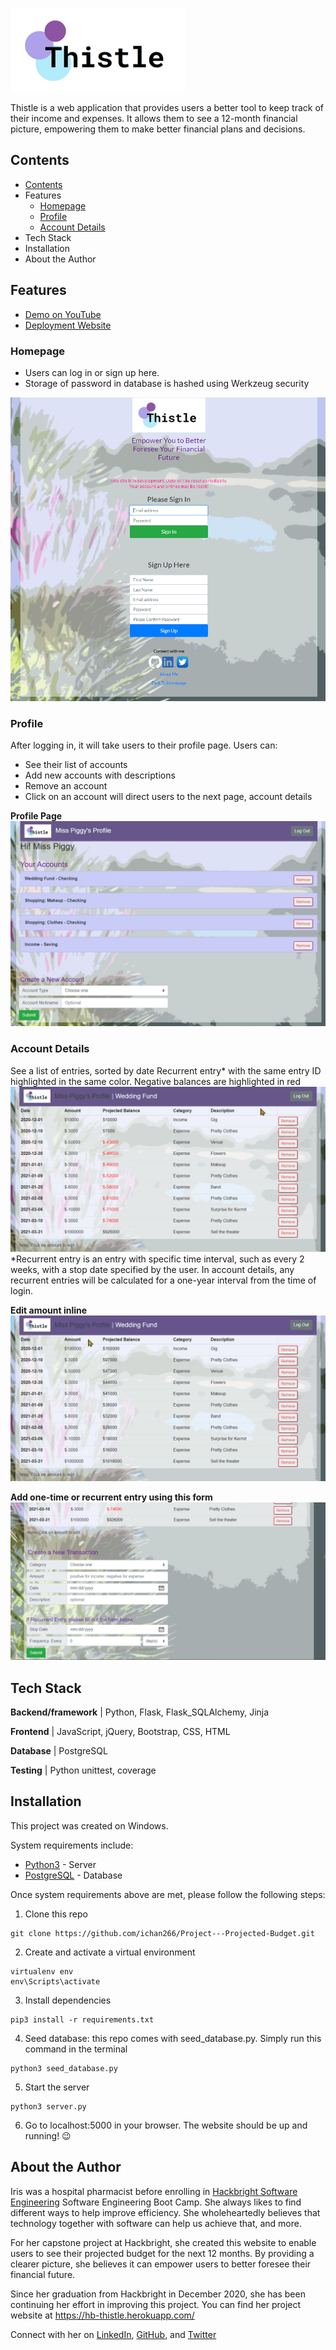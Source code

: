 ![alt text][logo]

[logo]: static/ThistleLogo.png

Thistle is a web application that provides users a better tool to keep track of their income and expenses. It allows them to see a 12-month financial picture, empowering them to make better financial plans and decisions.

## Contents

- [Contents](#contents)
- [<a name="features"></a>Features](#features)
  - [Homepage](#homepage)
  - [Profile](#profile)
  - [Account Details](#account-details)
- [<a name="tech-stack"></a>Tech Stack](#tech-stack)
- [<a name="installation"></a>Installation](#installation)
- [<a name="about-author"></a>About the Author](#about-the-author)

## <a name="features"></a>Features

- [Demo on YouTube](https://www.youtube.com/watch?v=G3zVo_hxHpk)
- [Deployment Website](https://hb-thistle.herokuapp.com/)

### Homepage

- Users can log in or sign up here.
- Storage of password in database is hashed using Werkzeug security

![Thistle Homepage](/static/homepage.png)

### Profile

After logging in, it will take users to their profile page. Users can:

- See their list of accounts
- Add new accounts with descriptions
- Remove an account
- Click on an account will direct users to the next page, account details

**Profile Page**
![Profile Page](/static/profile_page.png)

### Account Details

See a list of entries, sorted by date
Recurrent entry* with the same entry ID highlighted in the same color. Negative balances are highlighted in red
![Highlight recurrent entry](/static/recurrent_entry_highlight.gif)
*Recurrent entry is an entry with specific time interval, such as every 2 weeks, with a stop date specified by the user. In account details, any recurrent entries will be calculated for a one-year interval from the time of login.

**Edit amount inline**
![Edit amount](/static/edit_amount.gif)

**Add one-time or recurrent entry using this form**
![Create new entry](/static/create_new_transaction.png)

## <a name="tech-stack"></a>Tech Stack

**Backend/framework** | Python, Flask, Flask_SQLAlchemy, Jinja

**Frontend** | JavaScript, jQuery, Bootstrap, CSS, HTML

**Database** | PostgreSQL

**Testing** | Python unittest, coverage

## <a name="installation"></a>Installation

This project was created on Windows.

System requirements include:

- [Python3](https://www.python.org/downloads/) - Server
- [PostgreSQL](https://www.postgresql.org/download/) - Database

Once system requirements above are met, please follow the following steps:

1. Clone this repo

```
git clone https://github.com/ichan266/Project---Projected-Budget.git
```

2. Create and activate a virtual environment

```
virtualenv env
env\Scripts\activate
```

3. Install dependencies

```
pip3 install -r requirements.txt
```

4. Seed database: this repo comes with seed_database.py. Simply run this command in the terminal

```
python3 seed_database.py
```

5. Start the server

```
python3 server.py
```

6. Go to localhost:5000 in your browser. The website should be up and running! :wink:

## <a name="about-author"></a>About the Author

Iris was a hospital pharmacist before enrolling in [Hackbright Software Engineering](https://hackbrightacademy.com/) Software Engineering Boot Camp. She always likes to find different ways to help improve efficiency. She wholeheartedly believes that technology together with software can help us achieve that, and more.

For her capstone project at Hackbright, she created this website to enable users to see their projected budget for the next 12 months. By providing a clearer picture, she believes it can empower users to better foresee their financial future.

Since her graduation from Hackbright in December 2020, she has been continuing her effort in improving this project. You can find her project website at https://hb-thistle.herokuapp.com/

Connect with her on [LinkedIn](https://www.linkedin.com/in/iris-kuhn/), [GitHub](https://github.com/ichan266/), and [Twitter](https://twitter.com/ichan266)
